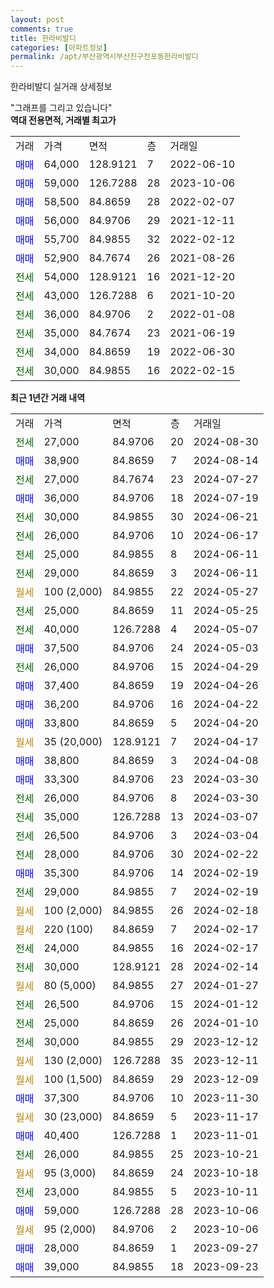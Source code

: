 ```yaml
---
layout: post
comments: true
title: 한라비발디
categories: [아파트정보]
permalink: /apt/부산광역시부산진구전포동한라비발디
---
```


한라비발디 실거래 상세정보

<script type="text/javascript">
  google.charts.load('current', {'packages':['line', 'corechart']});
  google.charts.setOnLoadCallback(drawChart);

  function drawChart() {
    var data = new google.visualization.DataTable();
    data.addColumn('date', '거래일');
    data.addColumn('number', "매매");
    data.addColumn('number', "전세");
    data.addColumn('number', "전매");

    data.addRows([[new Date(Date.parse("2024-08-30")), null, 27000, null], [new Date(Date.parse("2024-08-14")), 38900, null, null], [new Date(Date.parse("2024-07-27")), null, 27000, null], [new Date(Date.parse("2024-07-19")), 36000, null, null], [new Date(Date.parse("2024-06-21")), null, 30000, null], [new Date(Date.parse("2024-06-17")), null, 26000, null], [new Date(Date.parse("2024-06-11")), null, 25000, null], [new Date(Date.parse("2024-06-11")), null, 29000, null], [new Date(Date.parse("2024-05-27")), null, null, null], [new Date(Date.parse("2024-05-25")), null, 25000, null], [new Date(Date.parse("2024-05-07")), null, 40000, null], [new Date(Date.parse("2024-05-03")), 37500, null, null], [new Date(Date.parse("2024-04-29")), null, 26000, null], [new Date(Date.parse("2024-04-26")), 37400, null, null], [new Date(Date.parse("2024-04-22")), 36200, null, null], [new Date(Date.parse("2024-04-20")), 33800, null, null], [new Date(Date.parse("2024-04-17")), null, null, null], [new Date(Date.parse("2024-04-08")), 38800, null, null], [new Date(Date.parse("2024-03-30")), 33300, null, null], [new Date(Date.parse("2024-03-30")), null, 26000, null], [new Date(Date.parse("2024-03-07")), null, 35000, null], [new Date(Date.parse("2024-03-04")), null, 26500, null], [new Date(Date.parse("2024-02-22")), null, 28000, null], [new Date(Date.parse("2024-02-19")), 35300, null, null], [new Date(Date.parse("2024-02-19")), null, 29000, null], [new Date(Date.parse("2024-02-18")), null, null, null], [new Date(Date.parse("2024-02-17")), null, null, null], [new Date(Date.parse("2024-02-17")), null, 24000, null], [new Date(Date.parse("2024-02-14")), null, 30000, null], [new Date(Date.parse("2024-01-27")), null, null, null], [new Date(Date.parse("2024-01-12")), null, 26500, null], [new Date(Date.parse("2024-01-10")), null, 25000, null], [new Date(Date.parse("2023-12-12")), null, 30000, null], [new Date(Date.parse("2023-12-11")), null, null, null], [new Date(Date.parse("2023-12-09")), null, null, null], [new Date(Date.parse("2023-11-30")), 37300, null, null], [new Date(Date.parse("2023-11-17")), null, null, null], [new Date(Date.parse("2023-11-01")), 40400, null, null], [new Date(Date.parse("2023-10-21")), null, 26000, null], [new Date(Date.parse("2023-10-18")), null, null, null], [new Date(Date.parse("2023-10-11")), null, 23000, null], [new Date(Date.parse("2023-10-06")), 59000, null, null], [new Date(Date.parse("2023-10-06")), null, null, null], [new Date(Date.parse("2023-09-27")), 28000, null, null], [new Date(Date.parse("2023-09-23")), 39000, null, null]]);

    var options = {
      hAxis: {
        format: 'yyyy/MM/dd'
      },    
      lineWidth: 0,
      pointsVisible: true,    
      title: '최근 1년간 유형별 실거래가 분포',
      legend: { position: 'bottom' }
    };

    var formatter = new google.visualization.NumberFormat({pattern:'###,###'} );
    formatter.format(data, 1);
    formatter.format(data, 2);
    
    setTimeout(function() {
        var chart = new google.visualization.LineChart(document.getElementById('columnchart_material'));
        chart.draw(data, (options));
        document.getElementById('loading').style.display = 'none';
    }, 200);
  }
</script>


<div id="loading" style="z-index:20; display: block; margin-left: 0px">"그래프를 그리고 있습니다"</div>
<div id="columnchart_material" style="width: 95%; margin-left: 0px; display: block"></div>
<!-- contents start -->
<b>역대 전용면적, 거래별 최고가</b>
<table class="sortable">
    <tr>
      <td>거래</td>
      <td>가격</td>
      <td>면적</td>
      <td>층</td>
      <td>거래일</td>
    </tr>
        <tr>
          <td><a style="color: blue">매매</a></td>
          <td>64,000</td>
          <td>128.9121</td>
          <td>7</td>
          <td>2022-06-10</td>
        </tr>            <tr>
          <td><a style="color: blue">매매</a></td>
          <td>59,000</td>
          <td>126.7288</td>
          <td>28</td>
          <td>2023-10-06</td>
        </tr>            <tr>
          <td><a style="color: blue">매매</a></td>
          <td>58,500</td>
          <td>84.8659</td>
          <td>28</td>
          <td>2022-02-07</td>
        </tr>            <tr>
          <td><a style="color: blue">매매</a></td>
          <td>56,000</td>
          <td>84.9706</td>
          <td>29</td>
          <td>2021-12-11</td>
        </tr>            <tr>
          <td><a style="color: blue">매매</a></td>
          <td>55,700</td>
          <td>84.9855</td>
          <td>32</td>
          <td>2022-02-12</td>
        </tr>            <tr>
          <td><a style="color: blue">매매</a></td>
          <td>52,900</td>
          <td>84.7674</td>
          <td>26</td>
          <td>2021-08-26</td>
        </tr>        
        <tr>
              <td><a style="color: darkgreen">전세</a></td>
              <td>54,000</td>
              <td>128.9121</td>
              <td>16</td>
              <td>2021-12-20</td>
            </tr>            <tr>
              <td><a style="color: darkgreen">전세</a></td>
              <td>43,000</td>
              <td>126.7288</td>
              <td>6</td>
              <td>2021-10-20</td>
            </tr>            <tr>
              <td><a style="color: darkgreen">전세</a></td>
              <td>36,000</td>
              <td>84.9706</td>
              <td>2</td>
              <td>2022-01-08</td>
            </tr>            <tr>
              <td><a style="color: darkgreen">전세</a></td>
              <td>35,000</td>
              <td>84.7674</td>
              <td>23</td>
              <td>2021-06-19</td>
            </tr>            <tr>
              <td><a style="color: darkgreen">전세</a></td>
              <td>34,000</td>
              <td>84.8659</td>
              <td>19</td>
              <td>2022-06-30</td>
            </tr>            <tr>
              <td><a style="color: darkgreen">전세</a></td>
              <td>30,000</td>
              <td>84.9855</td>
              <td>16</td>
              <td>2022-02-15</td>
            </tr>        
    
</table>

<b>최근 1년간 거래 내역</b>

<table class="sortable">
    <tr>
      <td>거래</td>
      <td>가격</td>
      <td>면적</td>
      <td>층</td>
      <td>거래일</td>
    </tr>
    <tr>
      <td><a style="color: darkgreen">전세</a></td>
      <td>27,000</td>
      <td>84.9706</td>
      <td>20</td>
      <td>2024-08-30</td>
    </tr>          <tr>
      <td><a style="color: blue">매매</a></td>
      <td>38,900</td>
      <td>84.8659</td>
      <td>7</td>
      <td>2024-08-14</td>
    </tr>          <tr>
      <td><a style="color: darkgreen">전세</a></td>
      <td>27,000</td>
      <td>84.7674</td>
      <td>23</td>
      <td>2024-07-27</td>
    </tr>          <tr>
      <td><a style="color: blue">매매</a></td>
      <td>36,000</td>
      <td>84.9706</td>
      <td>18</td>
      <td>2024-07-19</td>
    </tr>          <tr>
      <td><a style="color: darkgreen">전세</a></td>
      <td>30,000</td>
      <td>84.9855</td>
      <td>30</td>
      <td>2024-06-21</td>
    </tr>          <tr>
      <td><a style="color: darkgreen">전세</a></td>
      <td>26,000</td>
      <td>84.9706</td>
      <td>10</td>
      <td>2024-06-17</td>
    </tr>          <tr>
      <td><a style="color: darkgreen">전세</a></td>
      <td>25,000</td>
      <td>84.9855</td>
      <td>8</td>
      <td>2024-06-11</td>
    </tr>          <tr>
      <td><a style="color: darkgreen">전세</a></td>
      <td>29,000</td>
      <td>84.8659</td>
      <td>3</td>
      <td>2024-06-11</td>
    </tr>          <tr>
      <td><a style="color: darkgoldenrod">월세</a></td>
      <td>100 (2,000)</td>
      <td>84.9855</td>
      <td>22</td>
      <td>2024-05-27</td>
    </tr>          <tr>
      <td><a style="color: darkgreen">전세</a></td>
      <td>25,000</td>
      <td>84.8659</td>
      <td>11</td>
      <td>2024-05-25</td>
    </tr>          <tr>
      <td><a style="color: darkgreen">전세</a></td>
      <td>40,000</td>
      <td>126.7288</td>
      <td>4</td>
      <td>2024-05-07</td>
    </tr>          <tr>
      <td><a style="color: blue">매매</a></td>
      <td>37,500</td>
      <td>84.9706</td>
      <td>24</td>
      <td>2024-05-03</td>
    </tr>          <tr>
      <td><a style="color: darkgreen">전세</a></td>
      <td>26,000</td>
      <td>84.9706</td>
      <td>15</td>
      <td>2024-04-29</td>
    </tr>          <tr>
      <td><a style="color: blue">매매</a></td>
      <td>37,400</td>
      <td>84.8659</td>
      <td>19</td>
      <td>2024-04-26</td>
    </tr>          <tr>
      <td><a style="color: blue">매매</a></td>
      <td>36,200</td>
      <td>84.9706</td>
      <td>16</td>
      <td>2024-04-22</td>
    </tr>          <tr>
      <td><a style="color: blue">매매</a></td>
      <td>33,800</td>
      <td>84.8659</td>
      <td>5</td>
      <td>2024-04-20</td>
    </tr>          <tr>
      <td><a style="color: darkgoldenrod">월세</a></td>
      <td>35 (20,000)</td>
      <td>128.9121</td>
      <td>7</td>
      <td>2024-04-17</td>
    </tr>          <tr>
      <td><a style="color: blue">매매</a></td>
      <td>38,800</td>
      <td>84.8659</td>
      <td>3</td>
      <td>2024-04-08</td>
    </tr>          <tr>
      <td><a style="color: blue">매매</a></td>
      <td>33,300</td>
      <td>84.9706</td>
      <td>23</td>
      <td>2024-03-30</td>
    </tr>          <tr>
      <td><a style="color: darkgreen">전세</a></td>
      <td>26,000</td>
      <td>84.9706</td>
      <td>8</td>
      <td>2024-03-30</td>
    </tr>          <tr>
      <td><a style="color: darkgreen">전세</a></td>
      <td>35,000</td>
      <td>126.7288</td>
      <td>13</td>
      <td>2024-03-07</td>
    </tr>          <tr>
      <td><a style="color: darkgreen">전세</a></td>
      <td>26,500</td>
      <td>84.9706</td>
      <td>3</td>
      <td>2024-03-04</td>
    </tr>          <tr>
      <td><a style="color: darkgreen">전세</a></td>
      <td>28,000</td>
      <td>84.9706</td>
      <td>30</td>
      <td>2024-02-22</td>
    </tr>          <tr>
      <td><a style="color: blue">매매</a></td>
      <td>35,300</td>
      <td>84.9706</td>
      <td>14</td>
      <td>2024-02-19</td>
    </tr>          <tr>
      <td><a style="color: darkgreen">전세</a></td>
      <td>29,000</td>
      <td>84.9855</td>
      <td>7</td>
      <td>2024-02-19</td>
    </tr>          <tr>
      <td><a style="color: darkgoldenrod">월세</a></td>
      <td>100 (2,000)</td>
      <td>84.9855</td>
      <td>26</td>
      <td>2024-02-18</td>
    </tr>          <tr>
      <td><a style="color: darkgoldenrod">월세</a></td>
      <td>220 (100)</td>
      <td>84.8659</td>
      <td>7</td>
      <td>2024-02-17</td>
    </tr>          <tr>
      <td><a style="color: darkgreen">전세</a></td>
      <td>24,000</td>
      <td>84.9855</td>
      <td>16</td>
      <td>2024-02-17</td>
    </tr>          <tr>
      <td><a style="color: darkgreen">전세</a></td>
      <td>30,000</td>
      <td>128.9121</td>
      <td>28</td>
      <td>2024-02-14</td>
    </tr>          <tr>
      <td><a style="color: darkgoldenrod">월세</a></td>
      <td>80 (5,000)</td>
      <td>84.9855</td>
      <td>27</td>
      <td>2024-01-27</td>
    </tr>          <tr>
      <td><a style="color: darkgreen">전세</a></td>
      <td>26,500</td>
      <td>84.9706</td>
      <td>15</td>
      <td>2024-01-12</td>
    </tr>          <tr>
      <td><a style="color: darkgreen">전세</a></td>
      <td>25,000</td>
      <td>84.8659</td>
      <td>26</td>
      <td>2024-01-10</td>
    </tr>          <tr>
      <td><a style="color: darkgreen">전세</a></td>
      <td>30,000</td>
      <td>84.9855</td>
      <td>29</td>
      <td>2023-12-12</td>
    </tr>          <tr>
      <td><a style="color: darkgoldenrod">월세</a></td>
      <td>130 (2,000)</td>
      <td>126.7288</td>
      <td>35</td>
      <td>2023-12-11</td>
    </tr>          <tr>
      <td><a style="color: darkgoldenrod">월세</a></td>
      <td>100 (1,500)</td>
      <td>84.8659</td>
      <td>29</td>
      <td>2023-12-09</td>
    </tr>          <tr>
      <td><a style="color: blue">매매</a></td>
      <td>37,300</td>
      <td>84.9706</td>
      <td>10</td>
      <td>2023-11-30</td>
    </tr>          <tr>
      <td><a style="color: darkgoldenrod">월세</a></td>
      <td>30 (23,000)</td>
      <td>84.8659</td>
      <td>5</td>
      <td>2023-11-17</td>
    </tr>          <tr>
      <td><a style="color: blue">매매</a></td>
      <td>40,400</td>
      <td>126.7288</td>
      <td>1</td>
      <td>2023-11-01</td>
    </tr>          <tr>
      <td><a style="color: darkgreen">전세</a></td>
      <td>26,000</td>
      <td>84.9855</td>
      <td>25</td>
      <td>2023-10-21</td>
    </tr>          <tr>
      <td><a style="color: darkgoldenrod">월세</a></td>
      <td>95 (3,000)</td>
      <td>84.8659</td>
      <td>24</td>
      <td>2023-10-18</td>
    </tr>          <tr>
      <td><a style="color: darkgreen">전세</a></td>
      <td>23,000</td>
      <td>84.9855</td>
      <td>5</td>
      <td>2023-10-11</td>
    </tr>          <tr>
      <td><a style="color: blue">매매</a></td>
      <td>59,000</td>
      <td>126.7288</td>
      <td>28</td>
      <td>2023-10-06</td>
    </tr>          <tr>
      <td><a style="color: darkgoldenrod">월세</a></td>
      <td>95 (2,000)</td>
      <td>84.9706</td>
      <td>2</td>
      <td>2023-10-06</td>
    </tr>          <tr>
      <td><a style="color: blue">매매</a></td>
      <td>28,000</td>
      <td>84.8659</td>
      <td>1</td>
      <td>2023-09-27</td>
    </tr>          <tr>
      <td><a style="color: blue">매매</a></td>
      <td>39,000</td>
      <td>84.9855</td>
      <td>18</td>
      <td>2023-09-23</td>
    </tr>      </table>
<!-- contents end -->    

